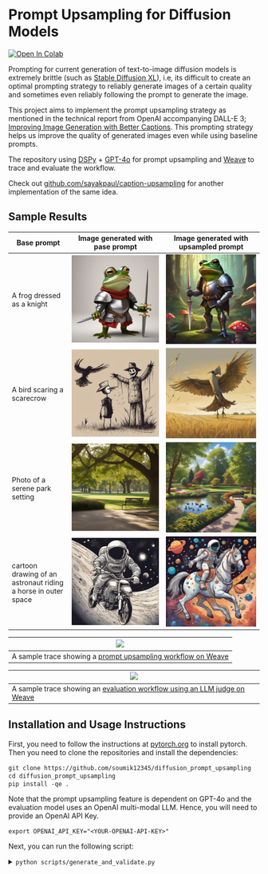 # Prompt Upsampling for Diffusion Models

<a href="https://colab.research.google.com/github/soumik12345/diffusion_prompt_upsampling/blob/main/generate_and_validate.ipynb" target="_parent"><img src="https://colab.research.google.com/assets/colab-badge.svg" alt="Open In Colab"/></a>

Prompting for current generation of text-to-image diffusion models is extremely brittle (such as [Stable Diffusion XL](https://huggingface.co/papers/2307.01952)), i.e, its difficult to create an optimal prompting strategy to reliably generate images of a certain quality and sometimes even reliably following the prompt to generate the image.

This project aims to implement the prompt upsampling strategy as mentioned in the technical report from OpenAI accompanying DALL-E 3; [Improving Image Generation with Better Captions](https://cdn.openai.com/papers/dall-e-3.pdf). This prompting strategy helps us improve the quality of generated images even while using baseline prompts.

The repository using [DSPy](https://dspy-docs.vercel.app) + [GPT-4o](https://platform.openai.com/docs/models/gpt-4o) for prompt upsampling and [Weave](https://wandb.me/weave) to trace and evaluate the workflow.

Check out [github.com/sayakpaul/caption-upsampling](https://github.com/sayakpaul/caption-upsampling) for another implementation of the same idea.

## Sample Results

| Base prompt | Image generated with pase prompt | Image generated with upsampled prompt |
| --- | --- | --- |
| A frog dressed as a knight | ![](./assets/1.png) | ![](./assets/1_u.png) |
| A bird scaring a scarecrow | ![](./assets/2.png) | ![](./assets/2_u.png) |
| Photo of a serene park setting | ![](./assets/3.png) | ![](./assets/3_u.png) |
| cartoon drawing of an astronaut riding a horse in outer space | ![](./assets/4.png) | ![](./assets/4_u.png) |

| ![](./assets/sample_generation_trace.gif) | 
| --- |
| A sample trace showing a [prompt upsampling workflow on Weave](https://wandb.ai/geekyrakshit/diffusion-prompt-upsample/weave/calls?filter=%7B%22opVersionRefs%22%3A%5B%22weave%3A%2F%2F%2Fgeekyrakshit%2Fdiffusion-prompt-upsample%2Fop%2FStableDiffusionXLModel.predict%3A*%22%5D%7D&peekPath=%2Fgeekyrakshit%2Fdiffusion-prompt-upsample%2Fcalls%2F8addeba5-5956-4acb-8951-d0ff1c8133e7) |

| ![](./assets/sample_evaluation_trace.gif) |
| --- |
| A sample trace showing an [evaluation workflow using an LLM judge on Weave](https://wandb.ai/geekyrakshit/diffusion-prompt-upsample/weave/calls?filter=%7B%22opVersionRefs%22%3A%5B%22weave%3A%2F%2F%2Fgeekyrakshit%2Fdiffusion-prompt-upsample%2Fop%2FOpenAIJudgeModel.predict%3A*%22%5D%7D&peekPath=%2Fgeekyrakshit%2Fdiffusion-prompt-upsample%2Fcalls%2F0d118404-9d28-4b91-97c8-b92ca2b1d323) |

## Installation and Usage Instructions

First, you need to follow the instructions at [pytorch.org](https://pytorch.org/) to install pytorch. Then you need to clone the repositories and install the dependencies:

```shell
git clone https://github.com/soumik12345/diffusion_prompt_upsampling
cd diffusion_prompt_upsampling
pip install -qe .
```

Note that the prompt upsampling feature is dependent on GPT-4o and the evaluation model uses an OpenAI multi-modal LLM. Hence, you will need to provide an OpenAI API Key.

```shell
export OPENAI_API_KEY="<YOUR-OPENAI-API-KEY>"
```

Next, you can run the following script:

<details>
    <summary><code>python scripts/generate_and_validate.py</code></summary>


```
NAME
    generate_and_validate.py

SYNOPSIS
    generate_and_validate.py BASE_PROMPT <flags>

POSITIONAL ARGUMENTS
    BASE_PROMPT
        Type: str

FLAGS
    -p, --project_name=PROJECT_NAME
        Type: Optional
        Default: 'diffusion-prompt-upsample'
    -e, --entity_name=ENTITY_NAME
        Type: Optional[Optional]
        Default: None
    --diffusion_model_name_or_path=DIFFUSION_MODEL_NAME_OR_PATH
        Type: Optional
        Default: 'stabilit...
    --diffusion_model_enable_cpu_offfload=DIFFUSION_MODEL_ENABLE_CPU_OFFFLOAD
        Type: Optional
        Default: True
    --upsample_prompt=UPSAMPLE_PROMPT
        Type: Optional
        Default: False
    --use_stock_negative_prompt=USE_STOCK_NEGATIVE_PROMPT
        Type: Optional
        Default: False
    -o, --openai_model=OPENAI_MODEL
        Type: Optional
        Default: 'gpt-4-turbo'
    -j, --judge_model_seed=JUDGE_MODEL_SEED
        Type: Optional
        Default: 42

NOTES
    You can also use flags syntax for POSITIONAL ARGUMENTS
```
</details>
